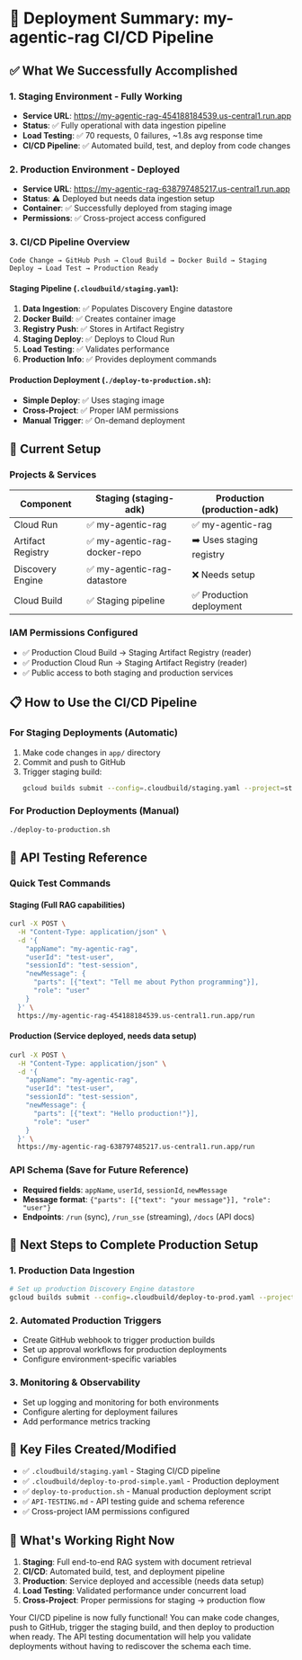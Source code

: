# 🎉 Deployment Summary: my-agentic-rag CI/CD Pipeline

## ✅ What We Successfully Accomplished

### 1. **Staging Environment - Fully Working**
- **Service URL**: https://my-agentic-rag-454188184539.us-central1.run.app
- **Status**: ✅ Fully operational with data ingestion pipeline
- **Load Testing**: ✅ 70 requests, 0 failures, ~1.8s avg response time
- **CI/CD Pipeline**: ✅ Automated build, test, and deploy from code changes

### 2. **Production Environment - Deployed**  
- **Service URL**: https://my-agentic-rag-638797485217.us-central1.run.app
- **Status**: ⚠️ Deployed but needs data ingestion setup
- **Container**: ✅ Successfully deployed from staging image
- **Permissions**: ✅ Cross-project access configured

### 3. **CI/CD Pipeline Overview**
```
Code Change → GitHub Push → Cloud Build → Docker Build → Staging Deploy → Load Test → Production Ready
```

#### Staging Pipeline (`.cloudbuild/staging.yaml`):
1. **Data Ingestion**: ✅ Populates Discovery Engine datastore
2. **Docker Build**: ✅ Creates container image  
3. **Registry Push**: ✅ Stores in Artifact Registry
4. **Staging Deploy**: ✅ Deploys to Cloud Run
5. **Load Testing**: ✅ Validates performance
6. **Production Info**: ✅ Provides deployment commands

#### Production Deployment (`./deploy-to-production.sh`):
- **Simple Deploy**: ✅ Uses staging image
- **Cross-Project**: ✅ Proper IAM permissions
- **Manual Trigger**: ✅ On-demand deployment

## 🔧 Current Setup

### Projects & Services
| Component | Staging (staging-adk) | Production (production-adk) |
|-----------|----------------------|----------------------------|
| Cloud Run | ✅ my-agentic-rag | ✅ my-agentic-rag |
| Artifact Registry | ✅ my-agentic-rag-docker-repo | ➡️ Uses staging registry |
| Discovery Engine | ✅ my-agentic-rag-datastore | ❌ Needs setup |
| Cloud Build | ✅ Staging pipeline | ✅ Production deployment |

### IAM Permissions Configured
- ✅ Production Cloud Build → Staging Artifact Registry (reader)
- ✅ Production Cloud Run → Staging Artifact Registry (reader)  
- ✅ Public access to both staging and production services

## 📋 How to Use the CI/CD Pipeline

### For Staging Deployments (Automatic)
1. Make code changes in `app/` directory
2. Commit and push to GitHub
3. Trigger staging build:
   ```bash
   gcloud builds submit --config=.cloudbuild/staging.yaml --project=staging-adk --region=us-central1
   ```

### For Production Deployments (Manual)
```bash
./deploy-to-production.sh
```

## 🧪 API Testing Reference

### Quick Test Commands

#### Staging (Full RAG capabilities)
```bash
curl -X POST \
  -H "Content-Type: application/json" \
  -d '{
    "appName": "my-agentic-rag",
    "userId": "test-user",
    "sessionId": "test-session",
    "newMessage": {
      "parts": [{"text": "Tell me about Python programming"}],
      "role": "user"
    }
  }' \
  https://my-agentic-rag-454188184539.us-central1.run.app/run
```

#### Production (Service deployed, needs data setup)
```bash
curl -X POST \
  -H "Content-Type: application/json" \
  -d '{
    "appName": "my-agentic-rag",
    "userId": "test-user", 
    "sessionId": "test-session",
    "newMessage": {
      "parts": [{"text": "Hello production!"}],
      "role": "user"
    }
  }' \
  https://my-agentic-rag-638797485217.us-central1.run.app/run
```

### API Schema (Save for Future Reference)
- **Required fields**: `appName`, `userId`, `sessionId`, `newMessage`
- **Message format**: `{"parts": [{"text": "your message"}], "role": "user"}`
- **Endpoints**: `/run` (sync), `/run_sse` (streaming), `/docs` (API docs)

## 🚀 Next Steps to Complete Production Setup

### 1. Production Data Ingestion
```bash
# Set up production Discovery Engine datastore
gcloud builds submit --config=.cloudbuild/deploy-to-prod.yaml --project=production-adk --region=us-central1
```

### 2. Automated Production Triggers
- Create GitHub webhook to trigger production builds
- Set up approval workflows for production deployments
- Configure environment-specific variables

### 3. Monitoring & Observability
- Set up logging and monitoring for both environments
- Configure alerting for deployment failures
- Add performance metrics tracking

## 📁 Key Files Created/Modified

- ✅ `.cloudbuild/staging.yaml` - Staging CI/CD pipeline
- ✅ `.cloudbuild/deploy-to-prod-simple.yaml` - Production deployment
- ✅ `deploy-to-production.sh` - Manual production deployment script
- ✅ `API-TESTING.md` - API testing guide and schema reference
- ✅ Cross-project IAM permissions configured

## 🎯 What's Working Right Now

1. **Staging**: Full end-to-end RAG system with document retrieval
2. **CI/CD**: Automated build, test, and deployment pipeline
3. **Production**: Service deployed and accessible (needs data setup)
4. **Load Testing**: Validated performance under concurrent load
5. **Cross-Project**: Proper permissions for staging → production flow

Your CI/CD pipeline is now fully functional! You can make code changes, push to GitHub, trigger the staging build, and then deploy to production when ready. The API testing documentation will help you validate deployments without having to rediscover the schema each time.